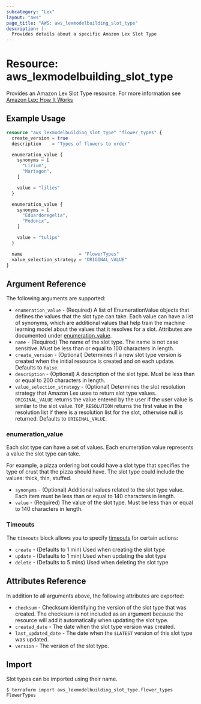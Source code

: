 ```yaml
---
subcategory: "Lex"
layout: "aws"
page_title: "AWS: aws_lexmodelbuilding_slot_type"
description: |-
  Provides details about a specific Amazon Lex Slot Type
---
```


# Resource: aws_lexmodelbuilding_slot_type

Provides an Amazon Lex Slot Type resource. For more information see
[Amazon Lex: How It Works](https://docs.aws.amazon.com/lex/latest/dg/how-it-works.html)

## Example Usage

```terraform
resource "aws_lexmodelbuilding_slot_type" "flower_types" {
  create_version = true
  description    = "Types of flowers to order"

  enumeration_value {
    synonyms = [
      "Lirium",
      "Martagon",
    ]

    value = "lilies"
  }

  enumeration_value {
    synonyms = [
      "Eduardoregelia",
      "Podonix",
    ]

    value = "tulips"
  }

  name                     = "FlowerTypes"
  value_selection_strategy = "ORIGINAL_VALUE"
}
```

## Argument Reference

The following arguments are supported:

* `enumeration_value` - (Required) A list of EnumerationValue objects that defines the values that
the slot type can take. Each value can have a list of synonyms, which are additional values that help
train the machine learning model about the values that it resolves for a slot. Attributes are
documented under [enumeration_value](#enumeration_value).
* `name` - (Required) The name of the slot type. The name is not case sensitive. Must be less than or equal to 100 characters in length.
* `create_version` - (Optional)
Determines if a new slot type version is created when the initial resource is created and on each
update. Defaults to `false`.
* `description` - (Optional) A description of the slot type. Must be less than or equal to 200 characters in length.
* `value_selection_strategy` - (Optional) Determines the slot resolution strategy that Amazon Lex
uses to return slot type values. `ORIGINAL_VALUE` returns the value entered by the user if the user
value is similar to the slot value. `TOP_RESOLUTION` returns the first value in the resolution list
if there is a resolution list for the slot, otherwise null is returned. Defaults to `ORIGINAL_VALUE`.

### enumeration_value

Each slot type can have a set of values. Each enumeration value represents a value the slot type
can take.

For example, a pizza ordering bot could have a slot type that specifies the type of crust that the
pizza should have. The slot type could include the values: thick, thin, stuffed.

* `synonyms` - (Optional) Additional values related to the slot type value. Each item must be less than or equal to 140 characters in length.
* `value` - (Required) The value of the slot type. Must be less than or equal to 140 characters in length.

### Timeouts

The `timeouts` block allows you to specify [timeouts](https://www.terraform.io/docs/configuration/blocks/resources/syntax.html#operation-timeouts) for certain actions:

* `create` - (Defaults to 1 min) Used when creating the slot type
* `update` - (Defaults to 1 min) Used when updating the slot type
* `delete` - (Defaults to 5 mins) Used when deleting the slot type

## Attributes Reference

In addition to all arguments above, the following attributes are exported:

* `checksum` - Checksum identifying the version of the slot type that was created. The checksum is
not included as an argument because the resource will add it automatically when updating the slot type.
* `created_date` - The date when the slot type version was created.
* `last_updated_date` - The date when the `$LATEST` version of this slot type was updated.
* `version` - The version of the slot type.

## Import

Slot types can be imported using their name.

```
$ terraform import aws_lexmodelbuilding_slot_type.flower_types FlowerTypes
```
